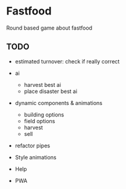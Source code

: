 # Fastfood
Round based game about fastfood

## TODO

* estimated turnover: check if really correct
* ai
    * harvest best ai
    * place disaster best ai

* dynamic components & animations
    * building options
    * field options
    * harvest
    * sell
* refactor pipes
* Style animations
* Help
* PWA